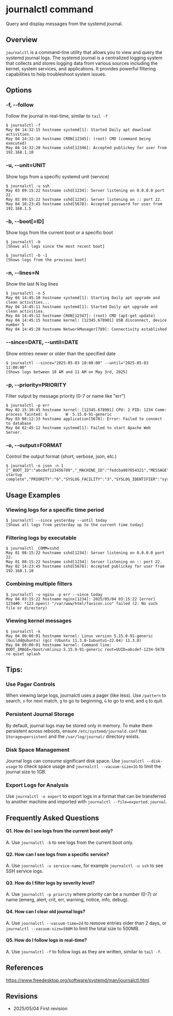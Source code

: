 # journalctl command

Query and display messages from the systemd journal.

## Overview

`journalctl` is a command-line utility that allows you to view and query the systemd journal logs. The systemd journal is a centralized logging system that collects and stores logging data from various sources including the kernel, system services, and applications. It provides powerful filtering capabilities to help troubleshoot system issues.

## Options

### **-f, --follow**

Follow the journal in real-time, similar to `tail -f`

```console
$ journalctl -f
May 04 14:32:15 hostname systemd[1]: Started Daily apt download activities.
May 04 14:32:16 hostname CRON[12345]: (root) CMD (command being executed)
May 04 14:32:20 hostname sshd[12346]: Accepted publickey for user from 192.168.1.10
```

### **-u, --unit=UNIT**

Show logs from a specific systemd unit (service)

```console
$ journalctl -u ssh
May 03 09:15:22 hostname sshd[1234]: Server listening on 0.0.0.0 port 22.
May 03 09:15:22 hostname sshd[1234]: Server listening on :: port 22.
May 04 10:23:45 hostname sshd[5678]: Accepted password for user from 192.168.1.5
```

### **-b, --boot[=ID]**

Show logs from the current boot or a specific boot

```console
$ journalctl -b
[Shows all logs since the most recent boot]

$ journalctl -b -1
[Shows logs from the previous boot]
```

### **-n, --lines=N**

Show the last N log lines

```console
$ journalctl -n 5
May 04 14:45:10 hostname systemd[1]: Starting Daily apt upgrade and clean activities...
May 04 14:45:11 hostname systemd[1]: Started Daily apt upgrade and clean activities.
May 04 14:45:12 hostname CRON[12347]: (root) CMD (apt-get update)
May 04 14:45:15 hostname kernel: [12345.678901] USB disconnect, device number 5
May 04 14:45:20 hostname NetworkManager[789]: Connectivity established
```

### **--since=DATE, --until=DATE**

Show entries newer or older than the specified date

```console
$ journalctl --since="2025-05-03 10:00:00" --until="2025-05-03 11:00:00"
[Shows logs between 10 AM and 11 AM on May 3rd, 2025]
```

### **-p, --priority=PRIORITY**

Filter output by message priority (0-7 or name like "err")

```console
$ journalctl -p err
May 02 15:30:45 hostname kernel: [12345.678901] CPU: 2 PID: 1234 Comm: process Tainted: G        W  5.15.0-91-generic
May 03 08:12:33 hostname application[5678]: Error: Failed to connect to database
May 04 02:45:12 hostname systemd[1]: Failed to start Apache Web Server.
```

### **-o, --output=FORMAT**

Control the output format (short, verbose, json, etc.)

```console
$ journalctl -o json -n 1
{"_BOOT_ID":"abcdef123456789","_MACHINE_ID":"fedcba987654321","MESSAGE":"System startup complete","PRIORITY":"6","SYSLOG_FACILITY":"3","SYSLOG_IDENTIFIER":"systemd","_UID":"0","_GID":"0","_COMM":"systemd","_PID":"1","_SOURCE_REALTIME_TIMESTAMP":"1714896000000000"}
```

## Usage Examples

### Viewing logs for a specific time period

```console
$ journalctl --since yesterday --until today
[Shows all logs from yesterday up to the current time today]
```

### Filtering logs by executable

```console
$ journalctl _COMM=sshd
May 01 08:15:22 hostname sshd[1234]: Server listening on 0.0.0.0 port 22.
May 01 08:15:22 hostname sshd[1234]: Server listening on :: port 22.
May 02 14:23:45 hostname sshd[5678]: Accepted publickey for user from 192.168.1.10
```

### Combining multiple filters

```console
$ journalctl -u nginx -p err --since today
May 04 03:15:22 hostname nginx[1234]: 2025/05/04 03:15:22 [error] 1234#0: *123 open() "/var/www/html/favicon.ico" failed (2: No such file or directory)
```

### Viewing kernel messages

```console
$ journalctl -k
May 04 00:00:01 hostname kernel: Linux version 5.15.0-91-generic (buildd@ubuntu) (gcc (Ubuntu 11.3.0-1ubuntu1~22.04) 11.3.0)
May 04 00:00:01 hostname kernel: Command line: BOOT_IMAGE=/boot/vmlinuz-5.15.0-91-generic root=UUID=abcdef-1234-5678 ro quiet splash
```

## Tips:

### Use Pager Controls

When viewing large logs, journalctl uses a pager (like less). Use `/pattern` to search, `n` for next match, `g` to go to beginning, `G` to go to end, and `q` to quit.

### Persistent Journal Storage

By default, journal logs may be stored only in memory. To make them persistent across reboots, ensure `/etc/systemd/journald.conf` has `Storage=persistent` and the `/var/log/journal/` directory exists.

### Disk Space Management

Journal logs can consume significant disk space. Use `journalctl --disk-usage` to check space usage and `journalctl --vacuum-size=1G` to limit the journal size to 1GB.

### Export Logs for Analysis

Use `journalctl -o export` to export logs in a format that can be transferred to another machine and imported with `journalctl --file=exported.journal`.

## Frequently Asked Questions

#### Q1. How do I see logs from the current boot only?
A. Use `journalctl -b` to see logs from the current boot only.

#### Q2. How can I see logs from a specific service?
A. Use `journalctl -u service-name`, for example `journalctl -u ssh` to see SSH service logs.

#### Q3. How do I filter logs by severity level?
A. Use `journalctl -p priority` where priority can be a number (0-7) or name (emerg, alert, crit, err, warning, notice, info, debug).

#### Q4. How can I clear old journal logs?
A. Use `journalctl --vacuum-time=2d` to remove entries older than 2 days, or `journalctl --vacuum-size=500M` to limit the total size to 500MB.

#### Q5. How do I follow logs in real-time?
A. Use `journalctl -f` to follow logs as they are written, similar to `tail -f`.

## References

https://www.freedesktop.org/software/systemd/man/journalctl.html

## Revisions

- 2025/05/04 First revision